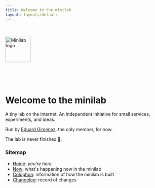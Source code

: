```yaml
---
title: Welcome to the minilab
layout: layouts/default
---
```


<img src="/images/minilab.png" alt="Minilab logo" width="80" style="margin-top: 2rem; margin-bottom: 4rem;">

# Welcome to the minilab

A tiny lab on the internet. An independent initiative for small services,
experiments, and ideas.

Run by [Eduard Giménez](/eduard). the only member, for now.

The lab is never finished 🚧.

### Sitemap

- [Home](/): _you're here._
- [Now](/now): what's happening now in the minilab
- [Colophon](/colophon): information of how the minilab is built
- [Changelog](/changelog): record of changes
